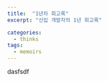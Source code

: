```yaml
---
title:  "1년차 회고록"
excerpt: "신입 개발자의 1년 회고록"

categories:
  - thinks
tags:
  - memoirs
---
```

dasfsdf